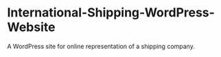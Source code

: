 # International-Shipping-WordPress-Website
A WordPress site for online representation of a shipping company.
